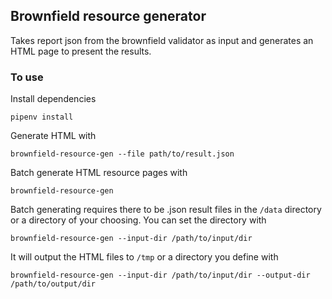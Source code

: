 ## Brownfield resource generator

Takes report json from the brownfield validator as input and generates an HTML page to present the results.

### To use

Install dependencies

    pipenv install

Generate HTML with

    brownfield-resource-gen --file path/to/result.json

Batch generate HTML resource pages with

    brownfield-resource-gen

Batch generating requires there to be .json result files in the `/data` directory or a directory of your choosing. You can set the directory with

    brownfield-resource-gen --input-dir /path/to/input/dir

It will output the HTML files to `/tmp` or a directory you define with

    brownfield-resource-gen --input-dir /path/to/input/dir --output-dir /path/to/output/dir

